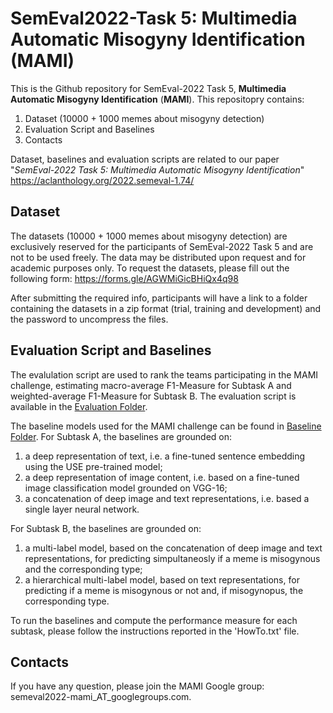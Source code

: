 # SemEval2022-Task 5: Multimedia Automatic Misogyny Identification (MAMI)
This is the Github repository for SemEval-2022 Task 5, **Multimedia Automatic Misogyny Identification** (**MAMI**). This repositopry contains:
1. Dataset (10000 + 1000 memes about misogyny detection)
2. Evaluation Script and Baselines
4. Contacts

Dataset, baselines and evaluation scripts are related to our paper "_SemEval-2022 Task 5: Multimedia Automatic Misogyny Identification_" https://aclanthology.org/2022.semeval-1.74/ 

## Dataset 
The datasets (10000 + 1000 memes about misogyny detection) are exclusively reserved for the participants of SemEval-2022 Task 5 and are not to be used freely. The data may be distributed upon request and for academic purposes only. To request the datasets, please fill out the following form: https://forms.gle/AGWMiGicBHiQx4q98

After submitting the required info, participants will have  a link to a folder containing the datasets in a zip format (trial, training and development) and the password to uncompress the files.

## Evaluation Script and Baselines
The evalulation script are used to rank the teams participating in the MAMI challenge, estimating macro-average F1-Measure for Subtask A and weighted-average F1-Measure for Subtask B. The evaluation script is available in the [Evaluation Folder](https://github.com/MIND-Lab/MAMI/tree/main/Evaluation).

The baseline models used for the MAMI challenge can be found in [Baseline Folder](https://github.com/MIND-Lab/MAMI/tree/main/Baselines).
For Subtask A, the baselines are grounded on:
1. a deep representation of text, i.e. a fine-tuned sentence embedding using the USE pre-trained model;
2. a deep representation of image content, i.e. based on a fine-tuned image classification model grounded on VGG-16;
3. a concatenation of deep image and text representations, i.e. based a single layer neural network.

For Subtask B, the baselines are grounded on:
1. a multi-label model, based on the concatenation of deep image and text representations, for predicting simpultaneosly if a meme is misogynous and the corresponding type;
2. a hierarchical multi-label model, based on text representations, for predicting if a meme is misogynous or not and, if misogynopus, the corresponding type.

 To run the baselines and compute the performance measure for each subtask, please follow the instructions reported in the 'HowTo.txt' file.

## Contacts
If you have any question, please join the MAMI Google group: semeval2022-mami_AT_googlegroups.com.
